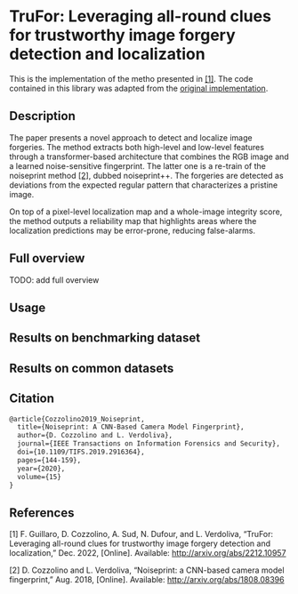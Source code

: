 # TruFor: Leveraging all-round clues for trustworthy image forgery detection and localization

This is the implementation of the metho presented in [[1]](https://arxiv.org/abs/2212.10957).
The code contained in this library was adapted from the [original implementation](https://github.com/grip-unina/TruFor).

## Description

The paper presents a novel approach to detect and localize image forgeries. The method
extracts both high-level and low-level features through a transformer-based architecture
that combines the RGB image and a learned noise-sensitive fingerprint. The latter one
is a re-train of the noiseprint method [[2]](https://ieeexplore.ieee.org/document/8713484),
dubbed noiseprint++. The forgeries are detected as deviations from the expected regular pattern
that characterizes a pristine image.

On top of a pixel-level localization map and a whole-image integrity score, the method outputs
a reliability map that highlights areas where the localization predictions may be error-prone,
reducing false-alarms.


## Full overview

TODO: add full overview

## Usage

## Results on benchmarking dataset

## Results on common datasets

## Citation
```tex
@article{Cozzolino2019_Noiseprint,
  title={Noiseprint: A CNN-Based Camera Model Fingerprint},
  author={D. Cozzolino and L. Verdoliva},
  journal={IEEE Transactions on Information Forensics and Security},
  doi={10.1109/TIFS.2019.2916364},
  pages={144-159},
  year={2020},
  volume={15}
}
```

## References

[1] F. Guillaro, D. Cozzolino, A. Sud, N. Dufour, and L. Verdoliva, “TruFor: Leveraging all-round clues for trustworthy image forgery detection and localization,” Dec. 2022, [Online]. Available: http://arxiv.org/abs/2212.10957

[2] D. Cozzolino and L. Verdoliva, “Noiseprint: a CNN-based camera model fingerprint,” Aug. 2018, [Online]. Available: http://arxiv.org/abs/1808.08396

